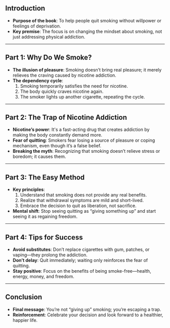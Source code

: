 
## Introduction

- **Purpose of the book**: To help people quit smoking without willpower or feelings of deprivation.
- **Key premise**: The focus is on changing the mindset about smoking, not just addressing physical addiction.

---

## Part 1: Why Do We Smoke?

- **The illusion of pleasure**: Smoking doesn’t bring real pleasure; it merely relieves the craving caused by nicotine addiction.
- **The dependency cycle**:
    1. Smoking temporarily satisfies the need for nicotine.
    2. The body quickly craves nicotine again.
    3. The smoker lights up another cigarette, repeating the cycle.

---

## Part 2: The Trap of Nicotine Addiction

- **Nicotine’s power**: It's a fast-acting drug that creates addiction by making the body constantly demand more.
- **Fear of quitting**: Smokers fear losing a source of pleasure or coping mechanism, even though it’s a false belief.
- **Breaking the myth**: Recognizing that smoking doesn’t relieve stress or boredom; it causes them.

---

## Part 3: The Easy Method

- **Key principles**:
    1. Understand that smoking does not provide any real benefits.
    2. Realize that withdrawal symptoms are mild and short-lived.
    3. Embrace the decision to quit as liberation, not sacrifice.
- **Mental shift**: Stop seeing quitting as “giving something up” and start seeing it as regaining freedom.

---

## Part 4: Tips for Success

- **Avoid substitutes**: Don’t replace cigarettes with gum, patches, or vaping—they prolong the addiction.
- **Don’t delay**: Quit immediately; waiting only reinforces the fear of quitting.
- **Stay positive**: Focus on the benefits of being smoke-free—health, energy, money, and freedom.

---

## Conclusion

- **Final message**: You’re not “giving up” smoking; you’re escaping a trap.
- **Reinforcement**: Celebrate your decision and look forward to a healthier, happier life.